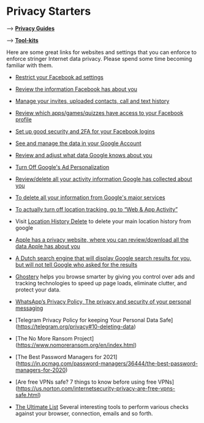 # Privacy Starters

--> [**Privacy Guides**](guide-art.md)

--> [**Tool-kits**](toolkits.md)


Here are some great links for websites and settings that you can enforce to enforce stringer Internet data privacy. Please spend some time becoming familiar with them.

- [Restrict your Facebook ad settings](https://www.facebook.com/ads/preferences/?entry_product=ad_settings_screen)

- [Review the information Facebook has about you](https://www.facebook.com/settings?tab=your_facebook_information)

- [Manage your invites, uploaded contacts, call and text history](https://www.facebook.com/mobile/facebook/contacts/)

- [Review which apps/games/quizzes have access to your Facebook profile](https://www.facebook.com/settings?tab=applications)

- [Set up good security and 2FA for your Facebook logins](https://www.facebook.com/settings?tab=security)

- [See and manage the data in your Google Account](https://myaccount.google.com/u/1/dashboard)

- [Review and adjust what data Google knows about you](https://myaccount.google.com/u/1/privacycheckup)

- [Turn Off Google's Ad Personalization](https://adssettings.google.com/authenticated)

- [Review/delete all your activity information Google has collected about you](https://myactivity.google.com/myactivity)

- [To delete all your information from Google's major services](https://myactivity.google.com/delete-activity)

- [To actually turn off location tracking, go to “Web & App Activity”](https://myaccount.google.com/activitycontrols/search)

- Visit [Location History Delete](https://www.google.com/locationhistory/delete) to delete your main location history from google

- [Apple has a privacy website, where you can review/download all the data Apple has about you](https://privacy.apple.com/)

- [A Dutch search engine that will display Google search results for you, but will not tell Google who asked for the results](https://www.startpage.com/)

- [Ghostery](https://www.ghostery.com/) helps you browse smarter by giving you control over ads and tracking technologies to speed up page loads, eliminate clutter, and protect your data.

- [WhatsApp’s Privacy Policy, The privacy and security of your personal messaging](https://faq.whatsapp.com/general/security-and-privacy/answering-your-questions-about-whatsapps-privacy-policy/?lang=en)

- [Telegram Privacy Policy for keeping Your Personal Data Safe] (https://telegram.org/privacy#10-deleting-data)

- [The No More Ransom Project] (https://www.nomoreransom.org/en/index.html)

- [The Best Password Managers for 2021] (https://in.pcmag.com/password-managers/36444/the-best-password-managers-for-2020)

- [Are free VPNs safe? 7 things to know before using free VPNs] (https://us.norton.com/internetsecurity-privacy-are-free-vpns-safe.html)

-   [The Ultimate List](https://www.ghacks.net/2015/12/28/the-ultimate-online-privacy-test-resource-list/) Several interesting tools to perform various checks against your browser, connection, emails and so forth.
